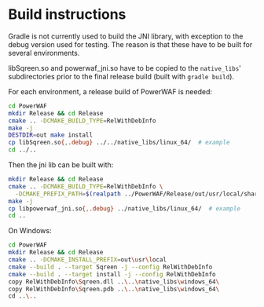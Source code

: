 # Build instructions

Gradle is not currently used to build the JNI library, with exception to the
debug version used for testing. The reason is that these have to be built for
several environments.

libSqreen.so and powerwaf\_jni.so have to be copied to the `native_libs`'
subdirectories prior to the final release build (built with `gradle build`).

For each environment, a release build of PowerWAF is needed:

```sh
cd PowerWAF
mkdir Release && cd Release
cmake .. -DCMAKE_BUILD_TYPE=RelWithDebInfo
make -j
DESTDIR=out make install
cp libSqreen.so{,.debug} ../../native_libs/linux_64/  # example
cd ../..
```

Then the jni lib can be built with:

```sh
mkdir Release && cd Release
cmake .. -DCMAKE_BUILD_TYPE=RelWithDebInfo \
  -DCMAKE_PREFIX_PATH=$(realpath ../PowerWAF/Release/out/usr/local/share/cmake/powerwaf/)
make -j
cp libpowerwaf_jni.so{,.debug} ../native_libs/linux_64/  # example
cd ..
```

On Windows:

```sh
cd PowerWAF
mkdir Release && cd Release
cmake .. -DCMAKE_INSTALL_PREFIX=out\usr\local
cmake --build . --target Sqreen -j --config RelWithDebInfo
cmake --build . --target install -j --config RelWithDebInfo
copy RelWithDebInfo\Sqreen.dll ..\..\native_libs\windows_64\
copy RelWithDebInfo\Sqreen.pdb ..\..\native_libs\windows_64\
cd ..\..
```

